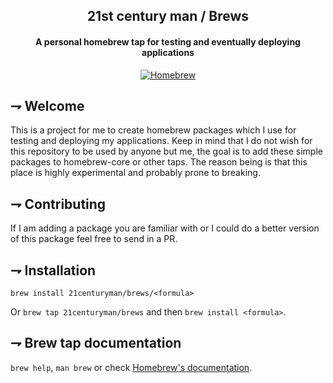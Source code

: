 <div align="center">

## 21st century man / Brews
#### A personal homebrew tap for testing and eventually deploying applications

[![Homebrew](https://img.shields.io/badge/Homebrew-white.svg?style=for-the-badge&logoColor=FBB040&logo=homebrew)](https://brew.sh/)
</div>

## ⇁  Welcome
This is a project for me to create homebrew packages which I use for testing and deploying my applications. Keep in mind that I do not wish for this repository to be used by anyone but me, the goal is to add these simple packages to homebrew-core or other taps. The reason being is that this place is highly experimental and probably prone to breaking.

## ⇁  Contributing
If I am adding a package you are familiar with or I could do a better version of this package feel free to send in a PR.

## ⇁  Installation
`brew install 21centuryman/brews/<formula>`

Or `brew tap 21centuryman/brews` and then `brew install <formula>`.

## ⇁ Brew tap documentation
`brew help`, `man brew` or check [Homebrew's documentation](https://docs.brew.sh).
